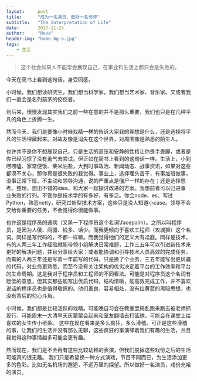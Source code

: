 ```yaml
---
layout:     post
title:      "成为一名演员，做好一名老师"
subtitle:   "The Interpretation of Life"
date:       2017-11-25
author:     "Nova"
header-img: "home-bg-o.jpg"
tags:
    - 生活
---
```


> 这个社会如果人不能学会展现自己，在事业和生活上都只会是失败的。

今天在简书上看到这句话，身受同感。

小时候，我们想读研究生，我们想当科学家，我们想当艺术家、音乐家。又或者我们一直会是名列前茅的佼佼者。

到后来，慢慢发现其实我们之前一些在意的并不是那么重要，我们也只是在几种平凡的角色上折腾一生。

然而今天，我们是要像小时候戏精一样的告诉大家我的理想是什么，还是选择将平凡的生活埋藏起来。对故友像是消失在这个世界，对周围像是熟悉的陌生人。

也许并不是你不想展现自己，只是生活的高压和安静的性格让你畏手畏脚，或者是你已经习惯了没有勇气去尝试。但正如在简书上看到的这句话一样。生活上，小到唠唠嗑、家常便饭、柴米油盐，大到时事政治、新闻动态、战事资讯，如果对这些都漠不关心，那你真是很失败的我觉得。事业上，选择埋头苦干，有事加班做事，没事正常下班，不主动和领导沟通，说的严重点是僵尸一样的存在；还是选择思考、整理，想出不错的idea，和大家一起探讨改进的方案。我想前者可以归进事业失败的行列。不管你是技术学的有多好，有多泛。你会node、es、写过Python，熟悉netty，研究过新型技术方案，这些只是没人知道小case。领导不会交给你重要的任务，不会觉得你很能做事。

也许这是程序员的通病（又黑一下程序员这个名词\facepalm）。之所以叫程序员，是因为人傻、闷骚、钱多、话少。而我更倾向于喜欢工程师（攻城狮）这个名词。同样是写代码的，不都一样嘛。而我觉得他们的定义大有迳庭。同样是技术，有的人两三年工作经验就能带领小组解决日常难题，工作三五年可以引进新技术来更好的解决问题，并且分享给大家；或者能协调和引导技术人员高效的完成任务。而有的人两三年还是写着一年前写的代码，只是换了个业务，三五年能写出更风骚的代码，对业务更熟悉，而至今没有关注架构的优劣决定着平台的工作效率和平台的生命周期。这是我对于程序员和工程师的不同看法。可能是对程序员这个名词有贬低的意思，但其实那些能写出优质代码，结构清晰，能高效完成工作，并不喜欢说话的程序员也是值得敬佩的。他们善良，容易相处，没有红黄蓝的黑暗思想，也没有背后的勾心斗角。

小时候，我们都是比较活跃的戏精。可能晚自习会在教室里捣乱跑来跑去被老师抓现行，可能周末一大清早天灰蒙蒙会起来和室友翻墙去打篮球，可能会在课堂上给喜欢的女生传小纸条。
这些在现在看来是多么疯狂，多么滑稽。可正是这些滑稽的事，让我们的生活并没有那么无聊，这些疯狂的事演绎着我们有趣的生活，并且我觉得这种事情越多可能会更有趣。

然而现在，我们是不会再有这些比较幼稚的表演，但我们脱掉这些戏份之后的生活可能真的很无趣。
我们只是希望换一种方式演戏，节目不同而已，为生活添加更多的色彩。比如无名机场的邂逅，不远万里的探望。所以做好一名演员，戏份充裕的演员。
